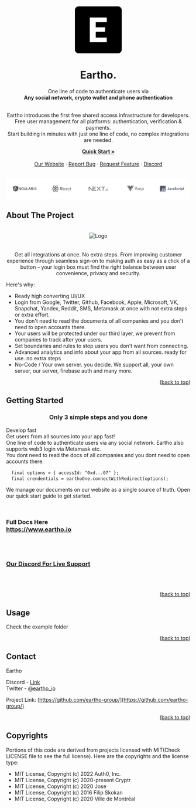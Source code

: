 
<div id="top"></div>
<br />
<div align="center">
  <a href="https://eartho.io">
    <img src="https://github.com/eartho-group/media/blob/main/icon.png" alt="Logo" width="128" height="128">
  </a>

  <h1 align="center">Eartho.</h1>

  <p align="center">
    One line of code to authenticate users via<br /><b>Any social network, crypto wallet and phone authentication</b><br /><br />

Eartho introduces the first free shared access infrastructure for developers.<br />
Free user management for all platforms:  authentication, verification & payments.<br />
Start building in minutes with just one line of code, no complex integrations are needed.<br />

<a href="https://www.eartho.io"><strong>Quick Start »</strong></a>
<br />
<br />
<a href="https://eartho.io">Our Website</a>
·
<a href="https://github.com/eartho-group/one-client-js/issues">Report Bug</a>
·
<a href="https://github.com/eartho-group/one-client-js/issues">Request Feature</a>
·
<a href="https://discord.gg/5QbuTNTG2q">Discord</a>
  </p>
 <br />
<img src="https://github.com/eartho-group/media/blob/main/web_icons.png">
</div>


<!-- ABOUT THE PROJECT -->

## About The Project

<p align="center">
<br />
    <img src="https://user-images.githubusercontent.com/99670283/178576414-ac74ae1f-c072-4ea2-81e4-a0b758d5256d.gif" alt="Logo" height="300" />
<br /><br /><br />
Get all integrations at once. No extra steps.
From improving customer experience through seamless sign-on to making auth as easy as a click of a button – your login box must find the right balance between user convenience, privacy and security.


Here's why:

* Ready high converting UI/UX
* Login from Google, Twitter, Github, Facebook, Apple, Microsoft, VK, Snapchat, Yandex, Reddit, SMS, Metamask at once with not extra steps or
  extra effort.
* You don't need to read the documents of all companies and you don't need to open accounts there.
* Your users will be protected under our third layer, we prevent from companies to track after your
  users.
* Set boundaries and rules to stop users you don't want from connecting.
* Advanced analytics and info about your app from all sources. ready for use. no extra steps
* No-Code / Your own server. you decide. We support all, your own server, our server, firebase auth
  and many more.

<p align="right">(<a href="#top">back to top</a>)</p>


<!-- GETTING STARTED -->

## Getting Started

<h3 align="center">Only 3 simple steps and you done</h3>
<p align="center">

  Develop fast<br />
  Get users from all sources into your app fast!<br />
  One line of code to authenticate users via any social network. Eartho also supports web3 login via Metamask etc.<br />
  You dont need to read the docs of all companies and you dont need to open accounts there. <br />
  
```
  final options = { accessId: "0xd...07" };
  final crendentials = earthoOne.connectWithRedirect(options);  
```
  
We manage our documents on our website as a single source of truth. Open our quick start guide to
get started.

<br /> 
<h3>Full Docs Here<br /> 
<a href="https://www.eartho.io"> 
https://www.eartho.io
</a></h3>
<br /> <br />
<h3>
<a href="https://discord.gg/5QbuTNTG2q"> 
Our Discord For Live Support
</a></h3>
</p>
<br /> <br />

<p align="right">(<a href="#top">back to top</a>)</p>


<!-- USAGE EXAMPLES -->

## Usage

Check the example folder

<p align="right">(<a href="#top">back to top</a>)</p>



<!-- CONTACT -->

## Contact

Eartho<br />


Discord - [Link](https://discord.gg/5QbuTNTG2q)<br />
Twitter - [@eartho_io](https://twitter.com/eartho_io)<br />

Project Link: [https://github.com/eartho-group/](https://github.com/eartho-group/)

<p align="right">(<a href="#top">back to top</a>)</p>


## Copyrights

Portions of this code are derived from projects licensed with MIT(Check LICENSE file to see the full license).
Here are the copyrights and the license type:

- MIT License, Copyright (c) 2022 Auth0, Inc.
- MIT License, Copyright (c) 2020-present Cryptr
- MIT License, Copyright (c) 2020 Jose
- MIT License, Copyright (c) 2016 Filip Skokan
- MIT License, Copyright (c) 2020 Ville de Montréal
